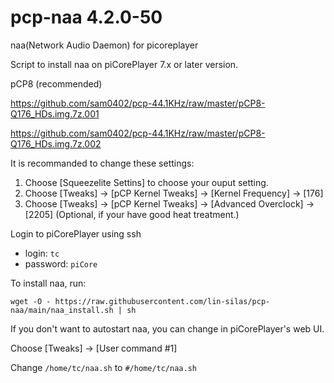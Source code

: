 # pcp-naa 4.2.0-50
naa(Network Audio Daemon) for picoreplayer

Script to install naa on piCorePlayer 7.x or later version.

pCP8 (recommended)

https://github.com/sam0402/pcp-44.1KHz/raw/master/pCP8-Q176_HDs.img.7z.001

https://github.com/sam0402/pcp-44.1KHz/raw/master/pCP8-Q176_HDs.img.7z.002

It is recommanded to change these settings:
1. Choose [Squeezelite Settins] to choose your ouput setting.
2. Choose [Tweaks] -> [pCP Kernel Tweaks] -> [Kernel Frequency] -> [176]
3. Choose [Tweaks] -> [pCP Kernel Tweaks] -> [Advanced Overclock] -> [2205] (Optional, if your have good heat treatment.)

Login to piCorePlayer using ssh

* login: `tc`
* password: `piCore`

To install naa, run:

`wget -O - https://raw.githubusercontent.com/lin-silas/pcp-naa/main/naa_install.sh | sh`

If you don't want to autostart naa, you can change in piCorePlayer's web UI.

Choose [Tweaks] -> [User command #1]

Change `/home/tc/naa.sh` to `#/home/tc/naa.sh`
